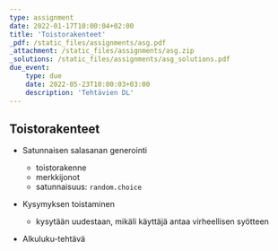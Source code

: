 ```yaml
---
type: assignment
date: 2022-01-17T10:00:04+02:00
title: 'Toistorakenteet'
_pdf: /static_files/assignments/asg.pdf
_attachment: /static_files/assignments/asg.zip
_solutions: /static_files/assignments/asg_solutions.pdf
due_event: 
    type: due
    date: 2022-05-23T10:00:03+03:00
    description: 'Tehtävien DL'
---
```



## Toistorakenteet

* Satunnaisen salasanan generointi

    * toistorakenne
    * merkkijonot
    * satunnaisuus: `random.choice`

* Kysymyksen toistaminen

    * kysytään uudestaan, mikäli käyttäjä antaa virheellisen syötteen

* Alkuluku-tehtävä
